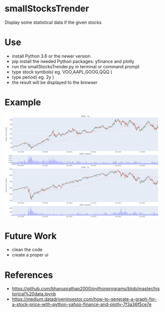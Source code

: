 # smallStocksTrender
Display some statistical data if the given stocks

# Use
- install Python 3.6 or the newer version
- pip install the needed Python packages: yfinance and plotly
- run the smallStocksTrender.py in terminal or command prompt
- type stock symbols( eg. VOO,AAPL,GOOG,QQQ )
- type period( eg. 2y )
- the result will be displayed to the browser

# Example
![alt text](https://github.com/tzungda/smallStocksTrender/blob/main/images/example01.png)

# Future Work
- clean the code
- create a proper ui

# References
- https://github.com/bhanuprathap2000/pythonprograms/blob/master/historical%20data.ipynb
- https://medium.datadriveninvestor.com/how-to-generate-a-graph-for-a-stock-price-with-python-yahoo-finance-and-plotly-7f3a36f5ce7e
